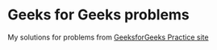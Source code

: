 # Geeks for Geeks problems

My solutions for problems from [GeeksforGeeks Practice site](https://www.geeksforgeeks.org/explore)
